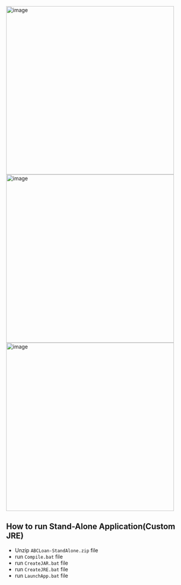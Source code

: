 
<img width="452" alt="image" src="https://user-images.githubusercontent.com/84453688/171768247-55f2f80f-110a-4f9e-aabc-1258affd9bb1.png">
<img width="452" alt="image" src="https://user-images.githubusercontent.com/84453688/171768430-429061b3-3aa6-499e-ad5b-5e5f9503876a.png">
<img width="452" alt="image" src="https://user-images.githubusercontent.com/84453688/171768442-1ccea216-8512-4c8f-b932-de2599117748.png">

## How to run Stand-Alone Application(Custom JRE)

- Unzip `ABCLoan-StandAlone.zip` file
- run `Compile.bat` file
- run `CreateJAR.bat` file
- run `CreateJRE.bat` file
- run `LaunchApp.bat` file
